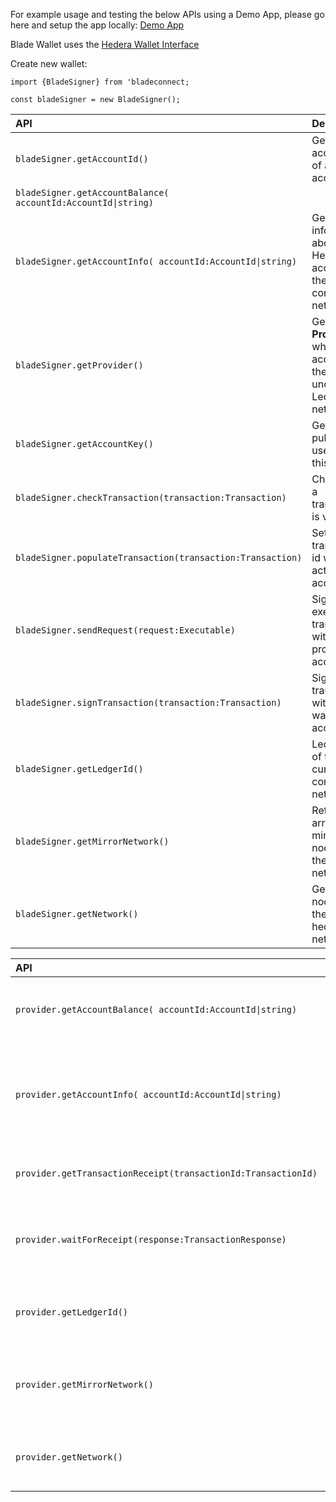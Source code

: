 For example usage and testing the below APIs using a Demo App, please go here and setup the app locally: [Demo App](https://github.com/Blade-Labs/wallet-demo)


Blade Wallet uses the [Hedera Wallet Interface](https://hips.hedera.com/hip/hip-338)

Create new wallet:

```
import {BladeSigner} from 'bladeconnect;

const bladeSigner = new BladeSigner();

```

| API                                                           | Description                                                               |
| :------------------------------------------------------------ | :------------------------------------------------------------------------ |
| `bladeSigner.getAccountId()`                                  | Get accountId of active account.                                          |
| `bladeSigner.getAccountBalance( accountId:AccountId\|string)` |                                                                           |
| `bladeSigner.getAccountInfo( accountId:AccountId\|string)`    | Get information about a Hedera account on the connected network.          |
| `bladeSigner.getProvider()`                                   | Get the **Provider** which gives access to the underlying Ledger network. |
| `bladeSigner.getAccountKey()`                                 | Get the public key used by this wallet.                                   |
| `bladeSigner.checkTransaction(transaction:Transaction)`       | Check that a transaction is valid.                                        |
| `bladeSigner.populateTransaction(transaction:Transaction)`    | Set transaction id with active account.                                   |
| `bladeSigner.sendRequest(request:Executable)`                 | Sign and execute a transaction with provider account.                     |
| `bladeSigner.signTransaction(transaction:Transaction)`        | Sign a transaction with active wallet account.                            |
| `bladeSigner.getLedgerId()`                                   | Ledger Id of the currently connected network.                             |
| `bladeSigner.getMirrorNetwork()`                              | Return array of mirror nodes for the current network.                     |
| `bladeSigner.getNetwork()`                                    | Get map of nodes for the current hedera network.                          |


| API                                                           | Description                                                      |
| :------------------------------------------------------------ | :--------------------------------------------------------------- |
| `provider.getAccountBalance( accountId:AccountId\|string)`    | Get balance information for Hedera account.                      |
| `provider.getAccountInfo( accountId:AccountId\|string)`       | Get information about a Hedera account on the connected network. |
| `provider.getTransactionReceipt(transactionId:TransactionId)` | Query network for receipt of a transaction.                      |
| `provider.waitForReceipt(response:TransactionResponse)`       | Wait for a submitted transaction to resolve with a receipt.      |
| `provider.getLedgerId()`                                      | Ledger Id of the currently connected network.                    |
| `provider.getMirrorNetwork()`                                 | Return array of mirror nodes for the current network.            |
| `provider.getNetwork()`                                       | Get map of nodes for the current hedera network.                 |